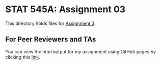 # STAT 545A: Assignment 03
This directory holds files for [Assignment 3](https://stat545.stat.ubc.ca/evaluation/hw03/hw03/).

## For Peer Reviewers and TAs

You can view the html output for my assignment using GitHub pages by clicking this [link](https://stat545-ubc-hw-2019-20.github.io/stat545-hw-hadleyd2/hw03/hw03_dplyr.html). 

